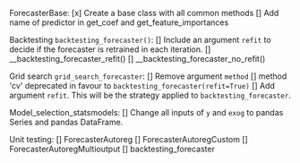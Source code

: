 ForecasterBase:
    [x] Create a base class with all common methods
    [] Add name of predictor in get_coef and get_feature_importances

Backtesting `backtesting_forecaster()`:
    [] Include an argument `refit` to decide if the forecaster is retrained in each iteration.
        [] __backtesting_forecaster_refit()
        [] __backtesting_forecaster_no_refit()

Grid search `grid_search_forecaster`:
    [] Remove argument `method`
    [] method 'cv' deprecated in favour to `backtesting_forecaster(refit=True)`
    [] Add argument `refit`. This will be the strategy applied to `backtesting_forecaster`.

Model_selection_statsmodels:
    [] Change all inputs of `y` and `exog` to pandas Series and pandas DataFrame.

Unit testing:
    [] ForecasterAutoreg
    [] ForecasterAutoregCustom
    [] ForecasterAutoregMultioutput
    [] backtesting_forecaster

